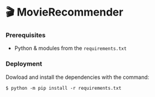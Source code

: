 
# 🎬 MovieRecommender


### Prerequisites

* Python & modules from the `requirements.txt`

### Deployment

Dowload and install the dependencies with the command:

```
$ python -m pip install -r requirements.txt
```



